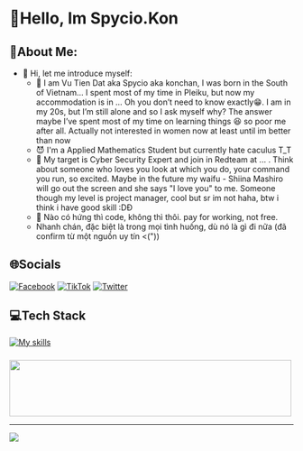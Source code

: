 # 💫Hello, Im Spycio.Kon
## 💫About Me:
- 🫣 Hi, let me introduce myself:
  + 🥇 I am Vu Tien Dat aka Spycio aka konchan, I was born in the South of Vietnam… I spent most of my time in Pleiku, but now my accommodation is in … Oh you don’t need to know exactly😁. I am in my 20s, but I’m still alone and so I ask myself why? The answer maybe I’ve spent most of my time on learning things 😆 so poor me after all. Actually not interested in women now at least until im better than now
  + 😈 I'm a Applied Mathematics Student but currently hate caculus T_T
  + 🐳 My target is Cyber Security Expert and join in Redteam at ... . Think about someone who loves you look at which you do, your command you run, so excited. Maybe in the future my waifu - Shiina Mashiro will go out the screen and she says "I love you" to me. Someone though my level is project manager, cool but sr im not haha, btw i think i have good skill :DĐ
  + 🎵 Nào có hứng thì code, không thì thôi. pay for working, not free.
  + Nhanh chán, đặc biệt là trong mọi tình huống, dù nó là gì đi nữa (đã confirm từ một nguồn uy tín <("))
## 🌐Socials
[![Facebook](https://img.shields.io/badge/Facebook-%231877F2.svg?logo=Facebook&logoColor=white)](https://www.facebook.com/s1mpl3Love) [![TikTok](https://img.shields.io/badge/TikTok-%23000000.svg?logo=TikTok&logoColor=white)](https://www.tiktok.com/@spyciokon) [![Twitter](https://img.shields.io/badge/Twitter-%231DA1F2.svg?logo=Twitter&logoColor=white)](https://twitter.com/KonSpycio) 

## 💻Tech Stack
[![My skills](https://skillicons.dev/icons?i=latex,php,python,mysql,javascript,r,expressjs,linux,vscode,anaconda&perline=15)](https://laxiisteam.blogspot.com)

### 
<img src="https://tryhackme-badges.s3.amazonaws.com/hackervnn40.png" width="500px" height="100px"/>

---
[![](https://visitcount.itsvg.in/api?id=tiyeume25112004&icon=8&color=9)](https://visitcount.itsvg.in)
